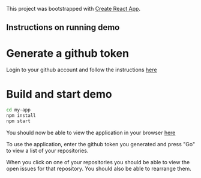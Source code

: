 This project was bootstrapped with [Create React App](https://github.com/facebookincubator/create-react-app).

## Instructions on running demo

# Generate a github token

Login to your github account and follow the instructions [here](https://github.com/settings/tokens/new)

# Build and start demo

```sh
cd my-app
npm install
npm start
```

You should now be able to view the application in your browser [here](http://localhost:3000/)

To use the application, enter the github token you generated and press "Go" to view a list of your repositories.

When you click on one of your repositories you should be able to view the open issues for that repository. You should also be able to rearrange them. 
